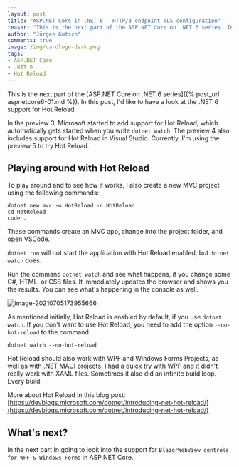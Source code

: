 ```yaml
---
layout: post
title: "ASP.​NET Core in .NET 6 - HTTP/3 endpoint TLS configuration"
teaser: "This is the next part of the ASP.NET Core on .NET 6 series. In this post, I'd like to have a look at the .NET 6 support for Hot Reload."
author: "Jürgen Gutsch"
comments: true
image: /img/cardlogo-dark.png
tags: 
- ASP.NET Core
- .NET 6
- Hot Reload
---
```


This is the next part of the [ASP.NET Core on .NET 6 series]({% post_url aspnetcore6-01.md %}). In this post, I'd like to have a look at the .NET 6 support for Hot Reload.

In the preview 3, Microsoft started to add support for Hot Reload, which automatically gets started when you write `dotnet watch`. The preview 4 also includes support for Hot Reload in Visual Studio. Currently, I'm using the preview 5 to try Hot Reload.

## Playing around with Hot Reload

To play around and to see how it works, I also create a new MVC project using the following commands:

~~~shell
dotnet new mvc -o HotReload -n HotReload
cd HotReload
code .
~~~

These commands create an MVC app, change into the project folder, and open VSCode.

`dotnet run` will not start the application with Hot Reload enabled, but `dotnet watch` does. 

Run the command `dotnet watch` and see what happens, if you change some C#, HTML, or CSS files. It immediately updates the browser and shows you the results. You can see what's happening in the console as well.

![image-20210705173955666](C:\Users\webma\AppData\Roaming\Typora\typora-user-images\image-20210705173955666.png)

As mentioned initially, Hot Reload is enabled by default, if you use `dotnet watch`. If you don't want to use Hot Reload, you need to add the option `--no-hot-reload` to the command:

~~~shell
dotnet watch --no-hot-reload
~~~

Hot Reload should also work with WPF and Windows Forms Projects, as well as with .NET MAUI projects. I had a quick try with WPF and it didn't really work with XAML files. Sometimes it also did an infinite build loop. Every build 

More about Hot Reload in this blog post: [https://devblogs.microsoft.com/dotnet/introducing-net-hot-reload/](https://devblogs.microsoft.com/dotnet/introducing-net-hot-reload/)

## What's next?

In the next part In going to look into the support for `BlazorWebView controls for WPF & Windows Forms` in ASP.NET Core.
